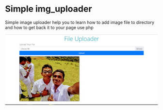 # Simple img_uploader
 Simple image uploader help you to learn how to add image file to directory and how to get back it to your page use php
 
<img src="https://github.com/Aselabro/img_uploader/blob/master/Capture.PNG">


